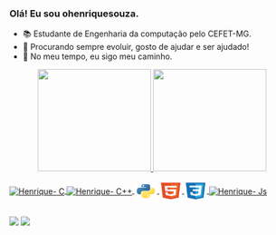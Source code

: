 ### Olá! Eu sou ohenriquesouza.

- 📚 Estudante de Engenharia da computação pelo CEFET-MG.
- 🤝 Procurando sempre evoluir, gosto de ajudar e ser ajudado!
- 🌱 No meu tempo, eu sigo meu caminho.


<div align="center">
  <a href="https://github.com/ohenriquesouza">
  <img width="200em" height="180em" src="https://github-readme-stats.vercel.app/api?username=ohenriquesouza&show_icons=false&theme=apprentice&include_all_commits=true&count_private=true"/>
  <img width="200em" height="180em" src="https://github-readme-stats.vercel.app/api/top-langs/?username=ohenriquesouza&layout=compact&langs_count=7&theme=apprentice"/>
</div>
  
  
<div style="display: inline_block"><br>
  <img align="center" alt="Henrique- C" height="30" width="40" src="https://cdn.jsdelivr.net/gh/devicons/devicon/icons/c/c-original.svg">
  <img align="center" alt="Henrique- C++" height="30" width="40" src="https://cdn.jsdelivr.net/gh/devicons/devicon/icons/cplusplus/cplusplus-original.svg">
  <img align="center" alt="Henrique- Python" height="30" width="40" src="https://raw.githubusercontent.com/devicons/devicon/master/icons/python/python-original.svg">
  <img align="center" alt="Henrique- HTML" height="30" width="40" src="https://raw.githubusercontent.com/devicons/devicon/master/icons/html5/html5-original.svg">
  <img align="center" alt="Henrique- CSS" height="30" width="40" src="https://raw.githubusercontent.com/devicons/devicon/master/icons/css3/css3-original.svg">
  <img align="center" alt="Henrique- Js" height="30" width="40" src="https://cdn.jsdelivr.net/gh/devicons/devicon/icons/javascript/javascript-original.svg">
</div>  
  
  ##
   
  <a href = "mailto:henriquesouzafagundes2003@gmail.com"><img src="https://img.shields.io/badge/-Gmail-%23333?style=for-the-badge&logo=gmail&logoColor=red" target="_blank"></a>
  <a href="https://www.linkedin.com/in/henrique-souza-fagundes-54661720b/" target="_blank"><img src="https://img.shields.io/badge/-LinkedIn-%230077B5?style=for-the-badge&logo=linkedin&logoColor=white" target="_blank"></a> 
